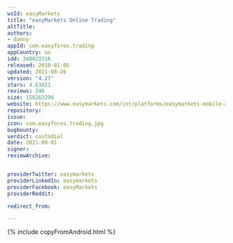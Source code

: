```yaml
---
wsId: easyMarkets
title: "easyMarkets Online Trading"
altTitle: 
authors:
- danny
appId: com.easyforex.trading
appCountry: us
idd: 348823316
released: 2010-01-05
updated: 2021-08-26
version: "4.27"
stars: 4.63821
reviews: 246
size: 158263296
website: https://www.easymarkets.com/int/platforms/easymarkets-mobile-app/
repository: 
issue: 
icon: com.easyforex.trading.jpg
bugbounty: 
verdict: custodial
date: 2021-09-01
signer: 
reviewArchive:


providerTwitter: easymarkets
providerLinkedIn: easymarkets
providerFacebook: easyMarkets
providerReddit: 

redirect_from:

---
```



{% include copyFromAndroid.html %}
